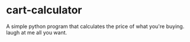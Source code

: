 # cart-calculator
A simple python program that calculates the price of what you're buying. laugh at me all you want.
